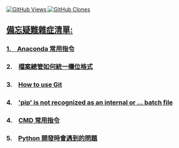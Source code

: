 <a href='https://github.com/Junwu0615/Other'><img alt='GitHub Views' src='https://views.whatilearened.today/views/github/Junwu0615/Other.svg'> 
<a href='https://github.com/Junwu0615/Other'><img alt='GitHub Clones' src='https://img.shields.io/badge/dynamic/json?color=success&label=Clone&query=count_total&url=https://gist.githubusercontent.com/Junwu0615/038cbea264678dca58c487512512e747/raw/Other_clone.json&logo=github'> </br>

## 備忘疑難雜症清單:

### 1.　[Anaconda 常用指令](/Anaconda常用指令/README.md)
### 2.　[檔案總管如何統一欄位格式](/檔案總管如何統一欄位格式/README.md)
### 3.　[How to use Git](How_to_use_Git.md)
### 4.　['pip' is not recognized as an internal or ... batch file]('pip'_is_not_recognized.md)
### 4.　[CMD 常用指令](CMD.md)
### 5.　[Python 開發時會遇到的問題](Python.md)